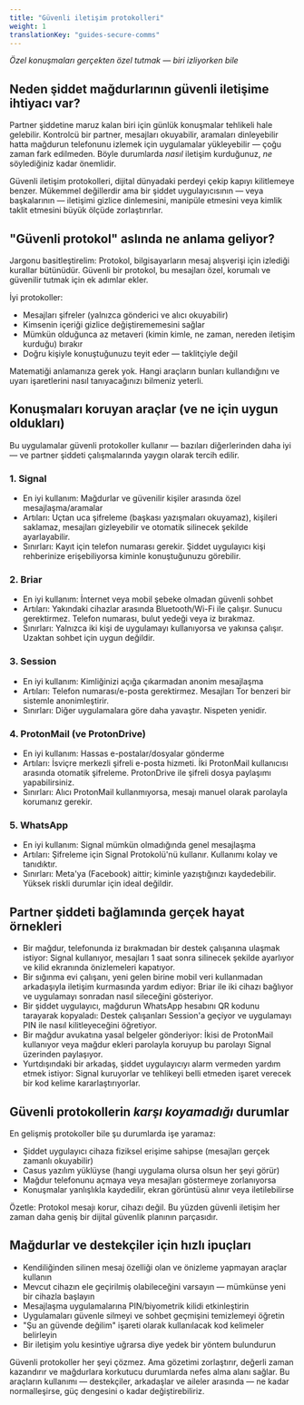 ```yaml
---
title: "Güvenli iletişim protokolleri"
weight: 1
translationKey: "guides-secure-comms"
---
```


*Özel konuşmaları gerçekten özel tutmak — biri izliyorken bile*

## Neden şiddet mağdurlarının güvenli iletişime ihtiyacı var?

Partner şiddetine maruz kalan biri için günlük konuşmalar tehlikeli hale gelebilir. Kontrolcü bir partner, mesajları okuyabilir, aramaları dinleyebilir hatta mağdurun telefonunu izlemek için uygulamalar yükleyebilir — çoğu zaman fark edilmeden. Böyle durumlarda *nasıl* iletişim kurduğunuz, *ne* söylediğiniz kadar önemlidir.

Güvenli iletişim protokolleri, dijital dünyadaki perdeyi çekip kapıyı kilitlemeye benzer. Mükemmel değillerdir ama bir şiddet uygulayıcısının — veya başkalarının — iletişimi gizlice dinlemesini, manipüle etmesini veya kimlik taklit etmesini büyük ölçüde zorlaştırırlar.

## "Güvenli protokol" aslında ne anlama geliyor?

Jargonu basitleştirelim: Protokol, bilgisayarların mesaj alışverişi için izlediği kurallar bütünüdür. Güvenli bir protokol, bu mesajları özel, korumalı ve güvenilir tutmak için ek adımlar ekler.

İyi protokoller:

* Mesajları şifreler (yalnızca gönderici ve alıcı okuyabilir)
* Kimsenin içeriği gizlice değiştirememesini sağlar
* Mümkün olduğunca az metaveri (kimin kimle, ne zaman, nereden iletişim kurduğu) bırakır
* Doğru kişiyle konuştuğunuzu teyit eder — taklitçiyle değil

Matematiği anlamanıza gerek yok. Hangi araçların bunları kullandığını ve uyarı işaretlerini nasıl tanıyacağınızı bilmeniz yeterli.

## Konuşmaları koruyan araçlar (ve ne için uygun oldukları)

Bu uygulamalar güvenli protokoller kullanır — bazıları diğerlerinden daha iyi — ve partner şiddeti çalışmalarında yaygın olarak tercih edilir.

### 1. Signal

* En iyi kullanım: Mağdurlar ve güvenilir kişiler arasında özel mesajlaşma/aramalar
* Artıları: Uçtan uca şifreleme (başkası yazışmaları okuyamaz), kişileri saklamaz, mesajları gizleyebilir ve otomatik silinecek şekilde ayarlayabilir.
* Sınırları: Kayıt için telefon numarası gerekir. Şiddet uygulayıcı kişi rehberinize erişebiliyorsa kiminle konuştuğunuzu görebilir.

### 2. Briar

* En iyi kullanım: İnternet veya mobil şebeke olmadan güvenli sohbet
* Artıları: Yakındaki cihazlar arasında Bluetooth/Wi-Fi ile çalışır. Sunucu gerektirmez. Telefon numarası, bulut yedeği veya iz bırakmaz.
* Sınırları: Yalnızca iki kişi de uygulamayı kullanıyorsa ve yakınsa çalışır. Uzaktan sohbet için uygun değildir.

### 3. Session

* En iyi kullanım: Kimliğinizi açığa çıkarmadan anonim mesajlaşma
* Artıları: Telefon numarası/e-posta gerektirmez. Mesajları Tor benzeri bir sistemle anonimleştirir.
* Sınırları: Diğer uygulamalara göre daha yavaştır. Nispeten yenidir.

### 4. ProtonMail (ve ProtonDrive)

* En iyi kullanım: Hassas e-postalar/dosyalar gönderme
* Artıları: İsviçre merkezli şifreli e-posta hizmeti. İki ProtonMail kullanıcısı arasında otomatik şifreleme. ProtonDrive ile şifreli dosya paylaşımı yapabilirsiniz.
* Sınırları: Alıcı ProtonMail kullanmıyorsa, mesajı manuel olarak parolayla korumanız gerekir.

### 5. WhatsApp

* En iyi kullanım: Signal mümkün olmadığında genel mesajlaşma
* Artıları: Şifreleme için Signal Protokolü'nü kullanır. Kullanımı kolay ve tanıdıktır.
* Sınırları: Meta'ya (Facebook) aittir; kiminle yazıştığınızı kaydedebilir. Yüksek riskli durumlar için ideal değildir.

## Partner şiddeti bağlamında gerçek hayat örnekleri

* Bir mağdur, telefonunda iz bırakmadan bir destek çalışanına ulaşmak istiyor: Signal kullanıyor, mesajları 1 saat sonra silinecek şekilde ayarlıyor ve kilid ekranında önizlemeleri kapatıyor.
* Bir sığınma evi çalışanı, yeni gelen birine mobil veri kullanmadan arkadaşıyla iletişim kurmasında yardım ediyor: Briar ile iki cihazı bağlıyor ve uygulamayı sonradan nasıl sileceğini gösteriyor.
* Bir şiddet uygulayıcı, mağdurun WhatsApp hesabını QR kodunu tarayarak kopyaladı: Destek çalışanları Session'a geçiyor ve uygulamayı PIN ile nasıl kilitleyeceğini öğretiyor.
* Bir mağdur avukatına yasal belgeler gönderiyor: İkisi de ProtonMail kullanıyor veya mağdur ekleri parolayla koruyup bu parolayı Signal üzerinden paylaşıyor.
* Yurtdışındaki bir arkadaş, şiddet uygulayıcıyı alarm vermeden yardım etmek istiyor: Signal kuruyorlar ve tehlikeyi belli etmeden işaret verecek bir kod kelime kararlaştırıyorlar.

## Güvenli protokollerin *karşı koyamadığı* durumlar

En gelişmiş protokoller bile şu durumlarda işe yaramaz:

* Şiddet uygulayıcı cihaza fiziksel erişime sahipse (mesajları gerçek zamanlı okuyabilir)
* Casus yazılım yüklüyse (hangi uygulama olursa olsun her şeyi görür)
* Mağdur telefonunu açmaya veya mesajları göstermeye zorlanıyorsa
* Konuşmalar yanlışlıkla kaydedilir, ekran görüntüsü alınır veya iletilebilirse

Özetle: Protokol mesajı korur, cihazı değil. Bu yüzden güvenli iletişim her zaman daha geniş bir dijital güvenlik planının parçasıdır.

## Mağdurlar ve destekçiler için hızlı ipuçları

* Kendiliğinden silinen mesaj özelliği olan ve önizleme yapmayan araçlar kullanın
* Mevcut cihazın ele geçirilmiş olabileceğini varsayın — mümkünse yeni bir cihazla başlayın
* Mesajlaşma uygulamalarına PIN/biyometrik kilidi etkinleştirin
* Uygulamaları güvenle silmeyi ve sohbet geçmişini temizlemeyi öğretin
* "Şu an güvende değilim" işareti olarak kullanılacak kod kelimeler belirleyin
* Bir iletişim yolu kesintiye uğrarsa diye yedek bir yöntem bulundurun

Güvenli protokoller her şeyi çözmez. Ama gözetimi zorlaştırır, değerli zaman kazandırır ve mağdurlara korkutucu 
durumlarda nefes alma alanı sağlar. Bu araçların kullanımı — destekçiler, arkadaşlar ve aileler arasında — ne kadar 
normalleşirse, güç dengesini o kadar değiştirebiliriz.